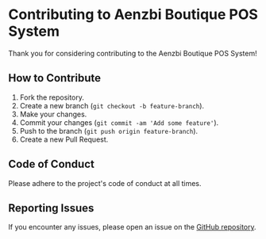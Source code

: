 # Contributing to Aenzbi Boutique POS System

Thank you for considering contributing to the Aenzbi Boutique POS System!

## How to Contribute

1. Fork the repository.
2. Create a new branch (`git checkout -b feature-branch`).
3. Make your changes.
4. Commit your changes (`git commit -am 'Add some feature'`).
5. Push to the branch (`git push origin feature-branch`).
6. Create a new Pull Request.

## Code of Conduct
Please adhere to the project's code of conduct at all times.

## Reporting Issues
If you encounter any issues, please open an issue on the [GitHub repository](https://github.com/AllyElvis/aenzbiboutique-pos/issues).
